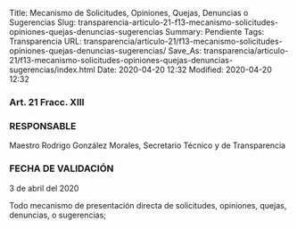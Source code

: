 Title: Mecanismo de Solicitudes, Opiniones, Quejas, Denuncias o Sugerencias
Slug: transparencia-articulo-21-f13-mecanismo-solicitudes-opiniones-quejas-denuncias-sugerencias
Summary: Pendiente
Tags: Transparencia
URL: transparencia/articulo-21/f13-mecanismo-solicitudes-opiniones-quejas-denuncias-sugerencias/
Save_As: transparencia/articulo-21/f13-mecanismo-solicitudes-opiniones-quejas-denuncias-sugerencias/index.html
Date: 2020-04-20 12:32
Modified: 2020-04-20 12:32


### Art. 21 Fracc. XIII

### RESPONSABLE

Maestro Rodrigo González Morales, Secretario Técnico y de Transparencia

### FECHA DE VALIDACIÓN

3 de abril del 2020

Todo mecanismo de presentación directa de solicitudes, opiniones, quejas, denuncias, o sugerencias;

